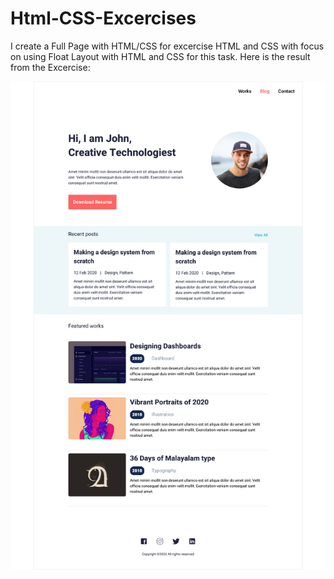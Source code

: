 # Html-CSS-Excercises
I create a Full Page with HTML/CSS for excercise HTML and CSS with focus on using Float Layout with HTML and CSS for this task. Here is the result from the Excercise: 

<center><img src="https://github.com/kadoubleU/Html-CSS-Excercises/blob/main/10. Minimal sleek portfolio design with Float/portfolio-design.png" alt="Portfolio Design"></center>
